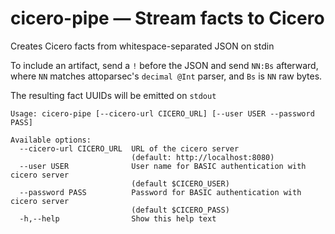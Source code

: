 # cicero-pipe — Stream facts to Cicero
Creates Cicero facts from whitespace-separated JSON on stdin
  
To include an artifact, send a `!` before the JSON and send `NN:Bs` afterward,
where `NN` matches attoparsec's `decimal @Int` parser, and `Bs` is `NN` raw bytes.

The resulting fact UUIDs will be emitted on `stdout`

```
Usage: cicero-pipe [--cicero-url CICERO_URL] [--user USER --password PASS]

Available options:
  --cicero-url CICERO_URL  URL of the cicero server
                           (default: http://localhost:8080)
  --user USER              User name for BASIC authentication with cicero server
                           (default $CICERO_USER)
  --password PASS          Password for BASIC authentication with cicero server
                           (default $CICERO_PASS)
  -h,--help                Show this help text
```
